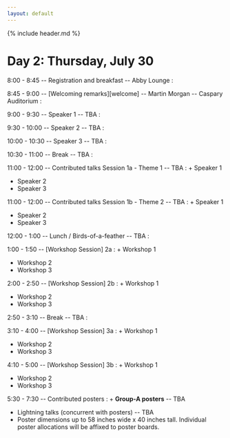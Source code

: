 ```yaml
---
layout: default
---
```


{% include header.md %}

# Day 2: Thursday, July 30

<!--
Logistics:

- Start your [course AMI][]
- Join the [bioc-community slack][]
-->

[course AMI]: https://courses.bioconductor.org
[bioc-community slack]: https://bioc-community.herokuapp.com/

8:00 - 8:45 -- Registration and breakfast -- Abby Lounge
: 
 
8:45 - 9:00 -- [Welcoming remarks][welcome] -- Martin Morgan -- Caspary Auditorium
: 
 
9:00 - 9:30 -- Speaker 1 -- TBA
: 
 
9:30 - 10:00 -- Speaker 2 -- TBA
: 
 
10:00 - 10:30  -- Speaker 3 -- TBA
:  
 
10:30 - 11:00 -- Break -- TBA
: 
 
11:00 - 12:00 -- Contributed talks Session 1a - Theme 1 -- TBA
: + Speaker 1
  + Speaker 2
  + Speaker 3
 
11:00 - 12:00 -- Contributed talks Session 1b - Theme 2 -- TBA
: + Speaker 1
  + Speaker 2
  + Speaker 3
 
12:00 - 1:00 -- Lunch / Birds-of-a-feather -- TBA
:  
 
1:00 - 1:50 --  [Workshop Session] 2a
: + Workshop 1
  + Workshop 2
  + Workshop 3
 
2:00 - 2:50 --  [Workshop Session] 2b
: + Workshop 1
  + Workshop 2
  + Workshop 3
 
2:50 - 3:10 -- Break -- TBA
: 
 
3:10 - 4:00 --  [Workshop Session] 3a
: + Workshop 1
  + Workshop 2
  + Workshop 3
 
4:10 - 5:00 --  [Workshop Session] 3b
: + Workshop 1
  + Workshop 2
  + Workshop 3
 
5:30 - 7:30 -- Contributed posters
: + __Group-A posters__ -- TBA
  + Lightning talks (concurrent with posters) -- TBA
  + Poster dimensions up to 58 inches wide x 40 inches tall. Individual
    poster allocations will be affixed to poster boards.
 
